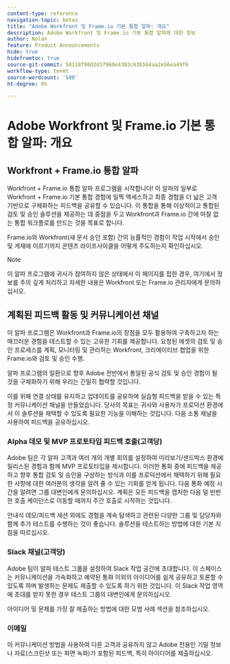 ```yaml
---
content-type: reference
navigation-topic: betas
title: "Adobe Workfront 및 Frame.io 기본 통합 알파: 개요"
description: Adobe Workfront 및 Frame.io 기본 통합 알파에 대한 정보
author: Nolan
feature: Product Announcements
hide: true
hidefromtoc: true
source-git-commit: 58118f98d2d17960e4383c63b564aa2e56ea49f6
workflow-type: tm+mt
source-wordcount: '580'
ht-degree: 0%

---
```



# Adobe Workfront 및 Frame.io 기본 통합 알파: 개요

## Workfront + Frame.io 통합 알파

Workfront + Frame.io 통합 알파 프로그램을 시작합니다! 이 알파의 일부로 Workfront + Frame.io 기본 통합 경험에 일찍 액세스하고 최종 경험을 더 넓은 고객 기반으로 구체화하는 피드백을 공유할 수 있습니다. 이 통합을 통해 이상적이고 통합된 검토 및 승인 솔루션을 제공하는 데 중점을 두고 Workfront과 Frame.io 간에 마찰 없는 통합 워크플로를 만드는 것을 목표로 합니다.

Frame.io와 Workfront(새 문서 승인 포함) 간의 능률적인 경험이 작업 시작에서 승인 및 게재에 이르기까지 콘텐츠 라이프사이클을 어떻게 주도하는지 확인하십시오.

<!--
Learn more about 

This program and feedback participation activities: <link> 

The new experience and features and how you can test them: <link> 
-->

>[!NOTE]
>
>이 알파 프로그램에 귀사가 참여하지 않은 상태에서 이 페이지를 접한 경우, 여기에서 정보를 주의 깊게 처리하고 자세한 내용은 Workfront 또는 Frame.io 관리자에게 문의하십시오.

## 계획된 피드백 활동 및 커뮤니케이션 채널

이 알파 프로그램은 Workfront과 Frame.io의 장점을 모두 활용하여 구축하고자 하는 매끄러운 경험을 테스트할 수 있는 고유한 기회를 제공합니다. 요청된 에셋의 검토 및 승인 프로세스를 계획, 모니터링 및 관리하는 Workfront, 크리에이티브 협업을 위한 Frame.io와 검토 및 승인 수행.

알파 프로그램의 일환으로 향후 Adobe 전반에서 통일된 공식 검토 및 승인 경험이 될 것을 구체화하기 위해 우리는 긴밀히 협력할 것입니다.

이를 위해 연결 상태를 유지하고 업데이트를 공유하며 실습형 피드백을 받을 수 있는 특정 커뮤니케이션 채널을 만들었습니다. 당사의 목표는 귀사와 사용자가 프로덕션 환경에서 이 솔루션을 채택할 수 있도록 필요한 기능을 이해하는 것입니다. 다음 소통 채널을 사용하여 피드백을 공유하십시오.

### Alpha 데모 및 MVP 프로토타입 피드백 호출(고객당)

Adobe 팀은 각 알파 고객과 여러 개의 개별 회의를 설정하여 미리보기/샌드박스 환경에 릴리스된 경험과 함께 MVP 프로토타입을 제시합니다. 이러한 통화 중에 피드백을 제공하고 향후 통합 검토 및 승인을 구상하는 방식과 이를 프로덕션에서 채택하기 위해 필요한 사항에 대한 여러분의 생각을 알려 줄 수 있는 기회를 얻게 됩니다. 다음 통화 예정 시간을 알려면 그룹 대변인에게 문의하십시오. 계획은 모든 피드백을 캡처한 다음 덜 빈번한 호출 케이던스로 이동할 때까지 주간 호출로 시작하는 것입니다.

안내식 데모/피드백 세션 외에도 경험을 계속 탐색하고 관련된 다양한 그룹 및 담당자와 함께 추가 테스트를 수행하는 것이 좋습니다. 솔루션을 테스트하는 방법에 대한 기본 지침을 따르십시오.

### Slack 채널(고객당)

Adobe 팀이 알파 테스트 그룹을 설정하여 Slack 작업 공간에 초대합니다. 이 스페이스는 커뮤니케이션을 가속화하고 예약된 통화 이외의 아이디어를 쉽게 공유하고 토론할 수 있도록 하며 발생하는 문제도 제출할 수 있도록 하기 위한 것입니다. 이 Slack 작업 영역에 초대를 받지 못한 경우 테스트 그룹의 대변인에게 문의하십시오.

아이디어 및 문제를 가장 잘 제출하는 방법에 대한 모범 사례 섹션을 참조하십시오.

### 이메일

이 커뮤니케이션 방법을 사용하여 다른 고객과 공유하지 않고 Adobe 전용인 기밀 정보나 자료(스크린샷 또는 화면 녹화)가 포함된 피드백, 특히 아이디어를 제출하십시오.


<!--
## Send feedback 

We value your input and believe that your perspective is crucial in helping us create the best experience possible. Because we're specifically looking at understanding what capabilities would be required to have you adopt the solution in Production, please   

Mention it during our regular demo/feedback calls 

Share it on our alpha program slack channel  

Or send it via e-mail to ossmann@adobe.com 

### How to best submit ideas 

Please try to give as much context as possible by describing 

The goal you want to achieve (aka "Job-to-be-done") 

the problem that keeps you from achieving this goal 

how a potential solution could look like 

Don't forget to include screenshots or screen recordings as well as examples to best describe your idea.  

## How to best submit issues / bugs 

In case you discover any issues or bugs please share them via our Slack channel so it's easier for the team to ask questions and have them resolved as soon as possible. 

Please try to give as much context as possible by answering the following questions: 

What did you expect to happen? 

What really happened? 

Steps to reproduce the issue?  

Please attach a screenshot if possible -->